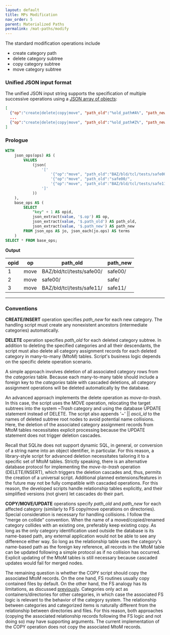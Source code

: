 ```yaml
---
layout: default
title: MPs Modification
nav_order: 5
parent: Materialized Paths
permalink: /mat-paths/modify
---
```


The standard modification operations include

  - create category path
  - delete category subtree
  - copy category subtree
  - move category subtree

### Unified JSON input format

The unified JSON input string supports the specification of multiple successive operations using a [JSON array of objects](../patterns/json-sql-input#json-array-object):

~~~json
[
  {"op":"create|delete|copy|move", "path_old":"%old_path#A%", "path_new":"%new_path#A%"},
  ...
  {"op":"create|delete|copy|move", "path_old":"%old_path#Z%", "path_new":"%new_path#Z%"}
]
~~~

### Prologue

~~~sql
WITH
    json_ops(ops) AS (
        VALUES
            (json(
                '['                                                                                 ||
                    '{"op":"move", "path_old":"BAZ/bld/tcl/tests/safe00/", "path_new":"safe00/"},'  ||
                    '{"op":"move", "path_old":"safe00/",                   "path_new":"safe/"},'    ||
                    '{"op":"move", "path_old":"BAZ/bld/tcl/tests/safe11/", "path_new":"safe11/"}'   ||
                ']'
            ))
    ),
    base_ops AS (
        SELECT
            "key" + 1 AS opid,
            json_extract(value, '$.op') AS op,
            json_extract(value, '$.path_old') AS path_old,
            json_extract(value, '$.path_new') AS path_new
        FROM json_ops AS jo, json_each(jo.ops) AS terms
    )
SELECT * FROM base_ops;
~~~

**Output**

| opid | op   | path_old                  | path_new |
|------|------|---------------------------|----------|
| 1    | move | BAZ/bld/tcl/tests/safe00/ | safe00/  |
| 2    | move | safe00/                   | safe/    |
| 3    | move | BAZ/bld/tcl/tests/safe11/ | safe11/  |

---

### Conventions

**CREATE/INSERT** operation specifies *path_new* for each new category. The handling script must create any nonexistent ancestors (intermediate categories) automatically.

**DELETE** operation specifies *path_old* for each deleted category subtree. In addition to deleting the specified categories and all their descendants, the script must also delete all category assignment records for each deleted category in many-to-many (MtoM) tables. Script's business logic depends on the specific delete operation scenario.

A simple approach involves deletion of all associated category rows from the *categories*  table. Because each many-to-many table should include a foreign key to the *categories* table with cascaded deletions, all category assignment operations will be deleted automatically by the database.

An advanced approach implements the delete operation as *move-to-trash*. In this case, the script uses the MOVE operation, relocating the target subtrees into the system *~Trash* category and using the database UPDATE statement instead of DELETE. The script also appends '~' \|\| *ascii_id* to the names of deleted subtree root nodes to avoid potential name collisions. Here, the deletion of the associated category assignment records from MtoM tables necessitates explicit processing because the UPDATE statement does not trigger deletion cascades.

Recall that SQLite does not support dynamic SQL, in general, or conversion of a string name into an object identifier, in particular. For this reason, a library-style script for advanced deletion necessitates tailoring it to a specific set of MtoM tables. Strictly speaking, there is an alternative database protocol for implementing the *move-to-trash* operation (DELETE/INSERT), which triggers the deletion cascades and, thus, permits the creation of a universal script. Additional planned extensions/features in the future may not be fully compatible with cascaded operations. For this reason, the developed scripts handle relationship tables explicitly, and their simplified versions (not given) let cascades do their part.

**COPY/MOVE/UPDATE** operations specify *path_old* and *path_new* for each affected category (similarly to FS copy/move operations on  directories). Special consideration is necessary for handling collisions. I follow the "merge on collide" convention. When the name of a moved/copied/renamed category collides with an existing one, preferably keep existing copy. As long as the only category identification used outside the database is its name-based path, any external application would not be able to see any difference either way. So long as the relationship table uses the category's name-based path as the foreign key reference, all records in the MtoM table can be updated following a simple protocol as if no collision has occurred. Explicit updating of the MtoM tables is still necessary because cascaded updates would fail for merged nodes.

The remaining question is whether the COPY script should copy the associated MtoM records. On the one hand, FS routines usually copy contained files by default. On the other hand, the FS analogy has its limitations, as discussed [previously](../mat-paths/design-rules). Categories only act as containers/directories for other categories, in which case the associated FS logic is relevant to the behavior of the category system. The relationship between categories and categorized items is naturally different from the relationship between directories and files. For this reason, both approaches (copying the associated relationship records following the FS logic and not doing so) may have supporting arguments. The current implementation of the COPY operation does not copy the associated MtoM records.

